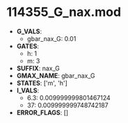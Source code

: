 # 114355_G_nax.mod

- **G_VALS**:
  - gbar_nax_G: 0.01
- **GATES**:
  - h: 1
  - m: 3
- **SUFFIX**: nax_G
- **GMAX_NAME**: gbar_nax_G
- **STATES**: ['m', 'h']
- **I_VALS**:
  - 6.3: 0.009999999801467124
  - 37: 0.009999999748742187
- **ERROR_FLAGS**: []

